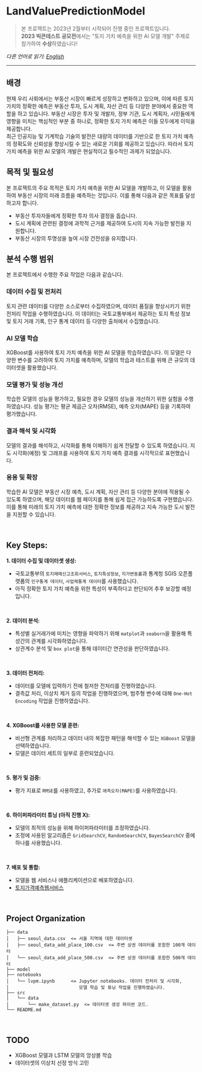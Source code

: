 # **LandValuePredictionModel**
> 본 프로젝트는 2023년 2월부터 시작되어 진행 중인 프로젝트입니다.\
> **2023 빅콘테스트 공모전**에서는 "토지 가치 예측을 위한 AI 모델 개발" 주제로 참가하여 **수상**하였습니다!


_다른 언어로 읽기:_
_[English](README.md)_

------

## **배경**
현재 우리 사회에서는 부동산 시장이 빠르게 성장하고 변화하고 있으며, 이에 따른 토지 가치의 정확한 예측은 부동산 투자, 도시 계획, 자산 관리 등 다양한 분야에서 중요한 역할을 하고 있습니다.
부동산 시장은 투자 및 개발자, 정부 기관, 도시 계획자, 시민들에게 영향을 미치는 핵심적인 부분 중 하나로, 정확한 토지 가치 예측은 이들 모두에게 이익을 제공합니다.
<br/>
최근 인공지능 및 기계학습 기술의 발전은 대량의 데이터를 기반으로 한 토지 가치 예측의 정확도와 신뢰성을 향상시킬 수 있는 새로운 기회를 제공하고 있습니다. 
따라서 토지 가치 예측을 위한 AI 모델의 개발은 현실적이고 필수적인 과제가 되었습니다.

## **목적 및 필요성**
본 프로젝트의 주요 목적은 토지 가치 예측을 위한 AI 모델을 개발하고, 이 모델을 활용하여 부동산 시장의 미래 흐름을 예측하는 것입니다. 
이를 통해 다음과 같은 목표를 달성하고자 합니다.
- 부동산 투자자들에게 정확한 투자 의사 결정을 돕습니다.
- 도시 계획에 관련된 결정에 과학적 근거를 제공하여 도시의 지속 가능한 발전을 지원합니다.
- 부동산 시장의 투명성을 높여 시장 건전성을 유지합니다.

## **분석 수행 범위**
본 프로젝트에서 수행한 주요 작업은 다음과 같습니다.

### **데이터 수집 및 전처리**
토지 관련 데이터를 다양한 소스로부터 수집하였으며, 데이터 품질을 향상시키기 위한 전처리 작업을 수행하였습니다. 이 데이터는 국토교통부에서 제공하는 토지 특성 정보 및 토지 거래 기록, 인구 통계 데이터 등 다양한 출처에서 수집했습니다.

### **AI 모델 학습**
XGBoost를 사용하여 토지 가치 예측을 위한 AI 모델을 학습하였습니다. 이 모델은 다양한 변수를 고려하여 토지 가치를 예측하며, 모델의 학습과 테스트를 위해 큰 규모의 데이터셋을 활용했습니다.

### **모델 평가 및 성능 개선**
학습한 모델의 성능을 평가하고, 필요한 경우 모델의 성능을 개선하기 위한 실험을 수행하였습니다.
성능 평가는 평균 제곱근 오차(RMSE), 예측 오차(MAPE) 등을 기록하여 평가했습니다.

### **결과 해석 및 시각화**
모델의 결과를 해석하고, 시각화를 통해 이해하기 쉽게 전달할 수 있도록 하였습니다. 지도 시각화(예정) 및 그래프를 사용하여 토지 가치 예측 결과를 시각적으로 표현했습니다.

### **응용 및 확장**
학습한 AI 모델은 부동산 시장 예측, 도시 계획, 자산 관리 등 다양한 분야에 적용될 수 있도록 하였으며, 해당 데이터를 웹 페이지를 통해 쉽게 접근 가능하도록 구현했습니다. 이를 통해 미래의 토지 가치 예측에 대한 정확한 정보를 제공하고 지속 가능한 도시 발전을 지원할 수 있습니다.

<br/>

## **Key Steps:**
**1. 데이터 수집 및 데이터셋 생성:**
- 국토교통부의 `토지매매신고조회서비스`, `토지특성정보`, `지가변동률`과 통계청 SGIS 오픈플랫폼의 `인구통계 데이터`, `사업체통계 데이터`를 사용했습니다.
- 아직 정확한 토지 가치 예측을 위한 특성이 부족하다고 판단되어 추후 보강할 예정입니다.

<br/>

**2. 데이터 분석:**
- 특성별 실거래가에 미치는 영향을 파악하기 위해 `matplot`과 `seaborn`을 활용해 특성간의 관계를 시각화하였습니다.
- 상관계수 분석 및 `box plot`을 통해 데이터간 연관성을 판단하였습니다.

<br/>

**3. 데이터 전처리:**
- 데이터를 모델에 입력하기 전에 철저한 전처리를 진행하였습니다.
- 결측값 처리, 이상치 제거 등의 작업을 진행하였으며, 범주형 변수에 대해 `One-Hot Encoding` 작업을 진행하였습니다.

<br/>

**4. XGBoost를 사용한 모델 훈련:**
- 비선형 관계를 처리하고 데이터 내의 복잡한 패턴을 해석할 수 있는 `XGBoost` 모델을 선택하였습니다.
- 모델은 데이터 세트의 일부로 훈련되었습니다.

<br/>

**5. 평가 및 검증:**
- 평가 지표로 `RMSE`를 사용하였고, 추가로 `에측오차(MAPE)`를 사용하였습니다.

<br/>

**6. 하이퍼파라미터 튜닝 (아직 진행 X):**
- 모델의 최적의 성능을 위해 하이퍼파라미터를 조정하였습니다.
- 조정에 사용된 알고리즘은 `GridSearchCV`, `RandomSearchCV`, `BayesSearchCV` 중에 하나를 사용했습니다.

<br/>

**7. 배포 및 통합:**
- 모델을 웹 서비스나 애플리케이션으로 배포하였습니다. 
- [토지가격예측웹서비스](https://blue.kku.ac.kr)

<br/>

## **Project Organization**
```
├── data
│   ├── seoul_data.csv  <= 서울 지역에 대한 데이터셋
│   ├── seoul_data_add_place_100.csv  <= 주변 상권 데이터를 포함한 100개 데이터
│   └── seoul_data_add_place_500.csv  <= 주변 상권 데이터를 포함한 500개 데이터
├── model
├── notebooks
│   └── lvpm.ipynb      <= Jupyter notebooks. 데이터 전처리 및 시각화, 
│                          모델 학습 및 튜닝 작업을 진행하였습니다.
├── src
│   └── data
│       └── make_dataset.py  <= 데이터셋 생성 파이썬 코드.
└── README.md
```

<br/>

## **TODO**
- XGBoost 모델과 LSTM 모델의 앙상블 학습
- 데이터셋의 이상치 선정 방식 고민